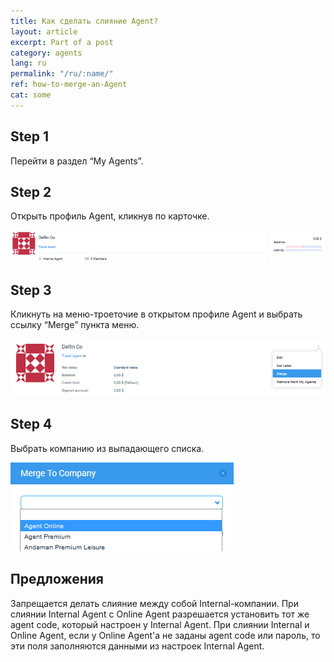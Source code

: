 ```yaml
---
title: Как сделать слияние Agent?
layout: article
excerpt: Part of a post
category: agents
lang: ru
permalink: "/ru/:name/"
ref: how-to-merge-an-Agent
cat: some
---
```


## **Step 1**

Перейти в раздел “My Agents”.

## **Step 2**

Открыть профиль Agent, кликнув по карточке.

![How_to_merge_an_Agent](/assets/images/how_to_merge_an_Agent1.png)

## **Step 3**

Кликнуть на меню-троеточие в открытом профиле Agent и выбрать ссылку “Merge” пункта меню.

![How_to_merge_an_Agent](/assets/images/how_to_merge_an_Agent2.png)

## **Step 4**

Выбрать компанию из выпадающего списка.

![How_to_merge_an_Agent](/assets/images/how_to_merge_an_Agent3.png)

## **Предложения**

Запрещается делать слияние между собой Internal-компании. При слиянии Internal Agent c Online Agent разрешается установить тот же agent code, который настроен у Internal Agent. При слиянии Internal и Online Agent, если у Online Agent'а не заданы agent code или пароль, то эти поля заполняются данными из настроек Internal Agent.
